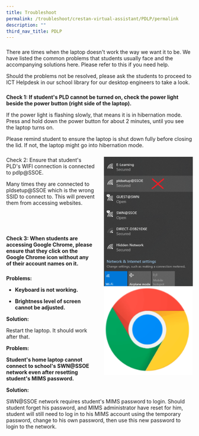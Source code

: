 ```yaml
---
title: Troubleshoot
permalink: /troubleshoot/crestan-virtual-assistant/PDLP/permalink
description: ""
third_nav_title: PDLP
---
```

### 

There are times when the laptop doesn't work the way we want it to be. We have listed the common problems that students usually face and the accompanying solutions here. Please refer to this if you need help.


Should the problems not be resolved, please ask the students to proceed to ICT Helpdesk in our school library for our desktop engineers to take a look.


### 

**Check 1: If student's PLD cannot be turned on, check the power light beside the power button (right side of the laptop).**

If the power light is flashing slowly, that means it is in hibernation mode. Press and hold down the power button for about 2 minutes, until you see the laptop turns on.


Please remind student to ensure the laptop is shut down fully before closing the lid. If not, the laptop might go into hibernation mode.

### 

<img src="/images/ch1.png" style="width:240px;height:350px;margin-left:25px;" align = "right">Check 2: Ensure that student's PLD's WIFI connection is connected to pdlp@SSOE.

Many times they are connected to pldsetup@SSOE which is the wrong SSID to connect to. This will prevent them from accessing websites.

<br>
<br>
<br>

<img src="/images/ch9.png" style="width:240px;height:240px;margin-left:25px;" align = "right">**Check 3: When students are accessing Google Chrome, please ensure that they click on the Google Chrome icon without any of their account names on it.**

### 

**Problems:**

* **Keyboard is not working.**
    
* **Brightness level of screen cannot be adjusted.**
    

**Solution:**

Restart the laptop. It should work after that.


**Problem:**

**Student's home laptop cannot connect to school's SWN@SSOE network even after resetting student's MIMS password.**


**Solution:**


SWN@SSOE network requires student's MIMS password to login. Should student forget his password, and MIMS administrator have reset for him, student will still need to log in to his MIMS account using the temporary password, change to his own password, then use this new password to login to the network.